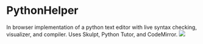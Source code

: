 # PythonHelper
In browser implementation of a python text editor with live syntax checking, visualizer, and compiler. Uses Skulpt, Python Tutor, and CodeMirror.
<img src="../PythonHelper.png">

